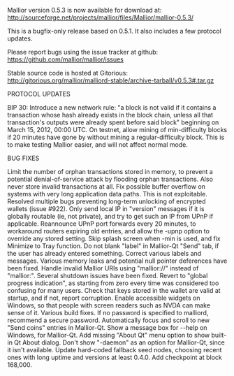 Mallior version 0.5.3 is now available for download at:
http://sourceforge.net/projects/mallior/files/Mallior/mallior-0.5.3/

This is a bugfix-only release based on 0.5.1.
It also includes a few protocol updates.

Please report bugs using the issue tracker at github:
https://github.com/mallior/mallior/issues

Stable source code is hosted at Gitorious:
http://gitorious.org/mallior/malliord-stable/archive-tarball/v0.5.3#.tar.gz

PROTOCOL UPDATES

BIP 30: Introduce a new network rule: "a block is not valid if it contains a transaction whose hash already exists in the block chain, unless all that transaction's outputs were already spent before said block" beginning on March 15, 2012, 00:00 UTC.
On testnet, allow mining of min-difficulty blocks if 20 minutes have gone by without mining a regular-difficulty block. This is to make testing Mallior easier, and will not affect normal mode.

BUG FIXES

Limit the number of orphan transactions stored in memory, to prevent a potential denial-of-service attack by flooding orphan transactions. Also never store invalid transactions at all.
Fix possible buffer overflow on systems with very long application data paths. This is not exploitable.
Resolved multiple bugs preventing long-term unlocking of encrypted wallets
(issue #922).
Only send local IP in "version" messages if it is globally routable (ie, not private), and try to get such an IP from UPnP if applicable.
Reannounce UPnP port forwards every 20 minutes, to workaround routers expiring old entries, and allow the -upnp option to override any stored setting.
Skip splash screen when -min is used, and fix Minimize to Tray function.
Do not blank "label" in Mallior-Qt "Send" tab, if the user has already entered something.
Correct various labels and messages.
Various memory leaks and potential null pointer deferences have been fixed.
Handle invalid Mallior URIs using "mallior://" instead of "mallior:".
Several shutdown issues have been fixed.
Revert to "global progress indication", as starting from zero every time was considered too confusing for many users.
Check that keys stored in the wallet are valid at startup, and if not, report corruption.
Enable accessible widgets on Windows, so that people with screen readers such as NVDA can make sense of it.
Various build fixes.
If no password is specified to malliord, recommend a secure password.
Automatically focus and scroll to new "Send coins" entries in Mallior-Qt.
Show a message box for --help on Windows, for Mallior-Qt.
Add missing "About Qt" menu option to show built-in Qt About dialog.
Don't show "-daemon" as an option for Mallior-Qt, since it isn't available.
Update hard-coded fallback seed nodes, choosing recent ones with long uptime and versions at least 0.4.0.
Add checkpoint at block 168,000.
